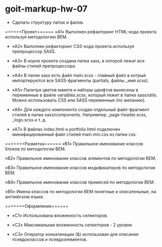 # goit-markup-hw-07

+ Сделать структуру папок и фалов.


======Проект======
«A1» Выполнен рефакторинг HTML-кода проекта используя методологию BEM.

+ «A2» Выполнен рефакторинг CSS-кода проекта используя препроцессор SASS.

+ «A3» В корне проекта создана папка sass, в которой лежат все файлы стилей препроцессора.

+ «A4» В папке sass есть файл main.scss - главный файл в котрый импортируются все SASS-фрагменты (partials, файлы _имя.scss).

+ «A5» Палитра цветов макета и наборы шрифтов вынесены в переменные в файле variables.scss, который лежит в папке sass/utils. Можно использовать CSS или SASS переменные (по желанию).

+ «A6» Для каждого компонента создан отдельный файл-фрагмент стилей в папке sass/components. Напримпер _page-header.scss, _logo.scss и т. д.

+ «A7» В файлах index.html и portfolio.html подключен минифицированный файл стилей main.min.css из папки css.


=======Разметка======
«B1» Правильное именование классов блоков по методологии BEM.

«B2» Правильное именование классов элементов по методологии BEM.

«B3» Правильное именование классов модификаторов по методологии BEM.

«B4» Правильное именование классов примесей по методологии BEM.

«B5» Имена классов по методологии BEM понятные и описательные, на английском языке.


=======Оформление======
+ «C1» Использована вложенность селекторов.

+ «C2» Максимальная вложенность селекторов - 2 уровня.

+ «C3» Оператор конкатенации (&) использован для описания псевдоклассов и псевдоэлементов.
